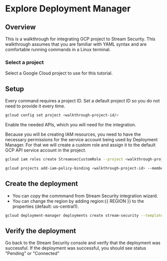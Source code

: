 # Explore Deployment Manager 

## Overview 

This is a walkthrough for integrating GCP project to Stream Security.
This walkthrough assumes that you are familiar with YAML syntax and are comfortable running commands in a Linux terminal. 

### Select a project

Select a Google Cloud project to use for this tutorial.

<walkthrough-project-setup></walkthrough-project-setup>

## Setup

Every command requires a project ID. Set a default project ID so you do not need to provide it every time. 

```sh  
gcloud config set project <walkthrough-project-id/> 
```

Enable the needed APIs, which you will need for the integration.

<walkthrough-enable-apis apis="deploymentmanager.googleapis.com"></walkthrough-enable-apis>

Because you will be creating IAM resources, you need to have the necessary permissions for the service account being used by Deployment Manager. For that we will create a custom role and assign it to the default GCP API service account in the project.

```sh
gcloud iam roles create StreamsecCustomRole --project <walkthrough-project-id> --file custom-role.yaml
```

```sh
gcloud projects add-iam-policy-binding <walkthrough-project-id> --member=serviceAccount:$(gcloud projects describe <walkthrough-project-id> --format='value(projectNumber)')@cloudservices.gserviceaccount.com --role=projects/<walkthrough-project-id>/roles/StreamsecCustomRole
```

## Create the deployment
* You can copy the commmand from Stream Security integration wizard.
* You can change the region by adding region:{{ REGION }} to the properties (default: us-central1).

```sh
gcloud deployment-manager deployments create stream-security --template init.jinja --properties apiUrl:{{ API_URL }},apiToken:{{ API_TOKEN }}
```

## Verify the deployment
Go back to the Stream Security console and verify that the deployment was successful.
If the deployment was successful, you should see status "Pending" or "Connected"